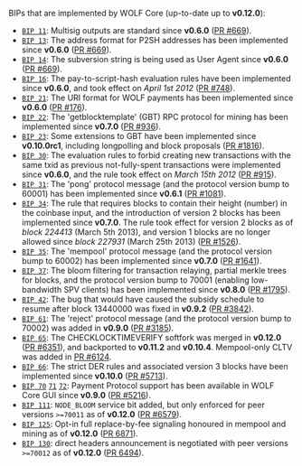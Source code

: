 BIPs that are implemented by WOLF Core (up-to-date up to **v0.12.0**):

* [`BIP 11`](https://github.com/wolf/bips/blob/master/bip-0011.mediawiki): Multisig outputs are standard since **v0.6.0** ([PR #669](https://github.com/wolf/wolf/pull/669)).
* [`BIP 13`](https://github.com/wolf/bips/blob/master/bip-0013.mediawiki): The address format for P2SH addresses has been implemented since **v0.6.0** ([PR #669](https://github.com/wolf/wolf/pull/669)).
* [`BIP 14`](https://github.com/wolf/bips/blob/master/bip-0014.mediawiki): The subversion string is being used as User Agent since **v0.6.0** ([PR #669](https://github.com/wolf/wolf/pull/669)).
* [`BIP 16`](https://github.com/wolf/bips/blob/master/bip-0016.mediawiki): The pay-to-script-hash evaluation rules have been implemented since **v0.6.0**, and took effect on *April 1st 2012* ([PR #748](https://github.com/wolf/wolf/pull/748)).
* [`BIP 21`](https://github.com/wolf/bips/blob/master/bip-0021.mediawiki): The URI format for WOLF payments has been implemented since **v0.6.0** ([PR #176](https://github.com/wolf/wolf/pull/176)).
* [`BIP 22`](https://github.com/wolf/bips/blob/master/bip-0022.mediawiki): The 'getblocktemplate' (GBT) RPC protocol for mining has been implemented since **v0.7.0** ([PR #936](https://github.com/wolf/wolf/pull/936)).
* [`BIP 23`](https://github.com/wolf/bips/blob/master/bip-0023.mediawiki): Some extensions to GBT have been implemented since **v0.10.0rc1**, including longpolling and block proposals ([PR #1816](https://github.com/wolf/wolf/pull/1816)).
* [`BIP 30`](https://github.com/wolf/bips/blob/master/bip-0030.mediawiki): The evaluation rules to forbid creating new transactions with the same txid as previous not-fully-spent transactions were implemented since **v0.6.0**, and the rule took effect on *March 15th 2012* ([PR #915](https://github.com/wolf/wolf/pull/915)).
* [`BIP 31`](https://github.com/wolf/bips/blob/master/bip-0031.mediawiki): The 'pong' protocol message (and the protocol version bump to 60001) has been implemented since **v0.6.1** ([PR #1081](https://github.com/wolf/wolf/pull/1081)).
* [`BIP 34`](https://github.com/wolf/bips/blob/master/bip-0034.mediawiki): The rule that requires blocks to contain their height (number) in the coinbase input, and the introduction of version 2 blocks has been implemented since **v0.7.0**. The rule took effect for version 2 blocks as of *block 224413* (March 5th 2013), and version 1 blocks are no longer allowed since *block 227931* (March 25th 2013) ([PR #1526](https://github.com/wolf/wolf/pull/1526)).
* [`BIP 35`](https://github.com/wolf/bips/blob/master/bip-0035.mediawiki): The 'mempool' protocol message (and the protocol version bump to 60002) has been implemented since **v0.7.0** ([PR #1641](https://github.com/wolf/wolf/pull/1641)).
* [`BIP 37`](https://github.com/wolf/bips/blob/master/bip-0037.mediawiki): The bloom filtering for transaction relaying, partial merkle trees for blocks, and the protocol version bump to 70001 (enabling low-bandwidth SPV clients) has been implemented since **v0.8.0** ([PR #1795](https://github.com/wolf/wolf/pull/1795)).
* [`BIP 42`](https://github.com/wolf/bips/blob/master/bip-0042.mediawiki): The bug that would have caused the subsidy schedule to resume after block 13440000 was fixed in **v0.9.2** ([PR #3842](https://github.com/wolf/wolf/pull/3842)).
* [`BIP 61`](https://github.com/wolf/bips/blob/master/bip-0061.mediawiki): The 'reject' protocol message (and the protocol version bump to 70002) was added in **v0.9.0** ([PR #3185](https://github.com/wolf/wolf/pull/3185)).
* [`BIP 65`](https://github.com/wolf/bips/blob/master/bip-0065.mediawiki): The CHECKLOCKTIMEVERIFY softfork was merged in **v0.12.0** ([PR #6351](https://github.com/wolf/wolf/pull/6351)), and backported to **v0.11.2** and **v0.10.4**. Mempool-only CLTV was added in [PR #6124](https://github.com/wolf/wolf/pull/6124).
* [`BIP 66`](https://github.com/wolf/bips/blob/master/bip-0066.mediawiki): The strict DER rules and associated version 3 blocks have been implemented since **v0.10.0** ([PR #5713](https://github.com/wolf/wolf/pull/5713)).
* [`BIP 70`](https://github.com/wolf/bips/blob/master/bip-0070.mediawiki) [`71`](https://github.com/wolf/bips/blob/master/bip-0071.mediawiki) [`72`](https://github.com/wolf/bips/blob/master/bip-0072.mediawiki): Payment Protocol support has been available in WOLF Core GUI since **v0.9.0** ([PR #5216](https://github.com/wolf/wolf/pull/5216)).
* [`BIP 111`](https://github.com/wolf/bips/blob/master/bip-0111.mediawiki): `NODE_BLOOM` service bit added, but only enforced for peer versions `>=70011` as of **v0.12.0** ([PR #6579](https://github.com/wolf/wolf/pull/6579)).
* [`BIP 125`](https://github.com/wolf/bips/blob/master/bip-0125.mediawiki): Opt-in full replace-by-fee signaling honoured in mempool and mining as of **v0.12.0** ([PR 6871](https://github.com/wolf/wolf/pull/6871)).
* [`BIP 130`](https://github.com/wolf/bips/blob/master/bip-0130.mediawiki): direct headers announcement is negotiated with peer versions `>=70012` as of **v0.12.0** ([PR 6494](https://github.com/wolf/wolf/pull/6494)).
